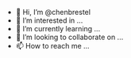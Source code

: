 - 👋 Hi, I’m @chenbrestel
- 👀 I’m interested in ...
- 🌱 I’m currently learning ...
- 💞️ I’m looking to collaborate on ...
- 📫 How to reach me ...

<!---
chenbrestel/chenbrestel is a ✨ special ✨ repository because its `README.md` (this file) appears on your GitHub profile.
You can click the Preview link to take a look at your changes.
--->

